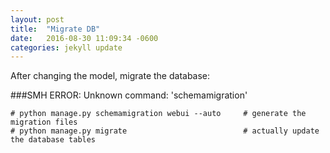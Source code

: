 ```yaml
---
layout: post
title:  "Migrate DB"
date:   2016-08-30 11:09:34 -0600
categories: jekyll update
---
```

After changing the model, migrate the database:

###SMH ERROR: Unknown command: 'schemamigration'

    # python manage.py schemamigration webui --auto     # generate the migration files
    # python manage.py migrate                          # actually update the database tables
